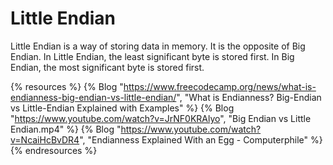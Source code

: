 # Little Endian

Little Endian is a way of storing data in memory. It is the opposite of Big Endian. In Little Endian, the least significant byte is stored first. In Big Endian, the most significant byte is stored first.

{% resources %}
  {% Blog "https://www.freecodecamp.org/news/what-is-endianness-big-endian-vs-little-endian/", "What is Endianness? Big-Endian vs Little-Endian Explained with Examples" %}
  {% Blog "https://www.youtube.com/watch?v=JrNF0KRAlyo", "Big Endian vs Little Endian.mp4" %}
  {% Blog "https://www.youtube.com/watch?v=NcaiHcBvDR4", "Endianness Explained With an Egg - Computerphile" %}
{% endresources %}
